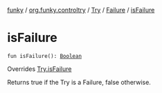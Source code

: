 [funky](../../../index.md) / [org.funky.controltry](../../index.md) / [Try](../index.md) / [Failure](index.md) / [isFailure](.)

# isFailure

`fun isFailure(): `[`Boolean`](https://kotlinlang.org/api/latest/jvm/stdlib/kotlin/-boolean/index.html)

Overrides [Try.isFailure](../is-failure.md)

Returns true if the Try is a Failure, false otherwise.

